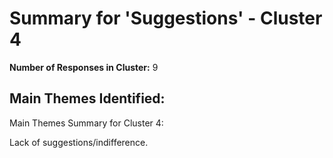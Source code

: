 # Summary for 'Suggestions' - Cluster 4

**Number of Responses in Cluster:** 9

## Main Themes Identified:

Main Themes Summary for Cluster 4:

Lack of suggestions/indifference.